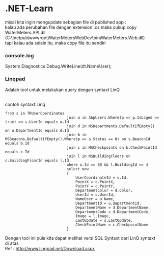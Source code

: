 # .NET-Learn

misal kita ingin mengupdate sebagian file di published app : <br/>
kalau ada perubahan file dengan extension .cs maka cukup copy WaterMeters.API.dll (C:\inetpub\wwwroot\WaterMetersWebDev\bin\WaterMeters.Web.dll)<br/>
tapi kalau ada selain itu, maka copy file itu sendiri

### console.log
System.Diagnostics.Debug.WriteLine(dt.NameUser);

### Linqpad
Adalah tool untuk melakukan query dengan syntaxt LinQ 

<br/>contoh syntaxt Linq
```
from s in TRUserCoordinates
                            join u in AbpUsers.Where(p => p.IsLoged == true) on s.UserId equals u.Id
                            join d in MSDepartments.DefaultIfEmpty() on u.DepartmentId equals d.Id
                            join b in MSBeacons.DefaultIfEmpty().Where(p => p.Status == 0) on s.BeaconId equals b.Id
                            join c in MSCheckpoints on b.CheckPointId equals c.Id
                            join l in MSBuildingFloors on c.BuildingFloorId equals l.Id
                            where u.Id == 89 && l.BuildingId == 4
                            select new 
                            {
                                UserCoordinateId = s.Id,
                                PointX = c.PointX,
                                PointY = c.PointY,
                                DepartmentColor = d.Color,
                                UserId = s.UserId,
                                NameUser = u.Name,
                                DepartmentId = u.DepartmentId,
                                DepartmentName = d.DepartmentName,
                                DepartmentCode = d.DepartmentCode,
                                Image = l.Image,
                                LastUpdate = s.LastUpdate,
                                CheckPointName = c.CheckpointName
                            }
```
Dengan tool ini pula kita dapat melihat versi SQL Syntaxt dari LinQ syntaxt di atas<br/>
Ref : http://www.linqpad.net/Download.aspx
